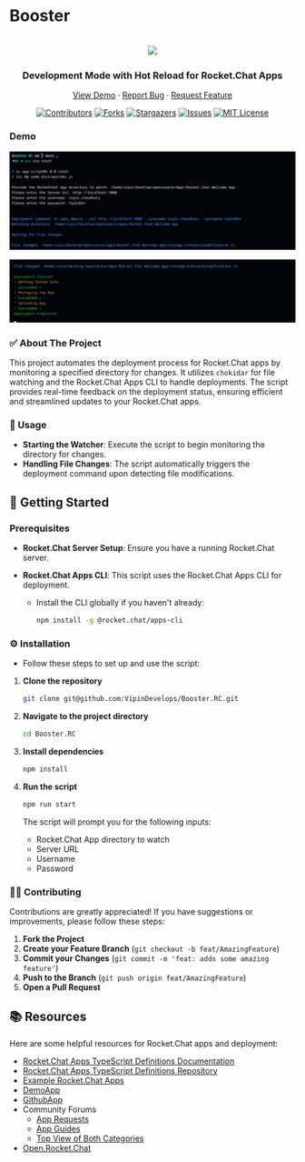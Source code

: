 # Booster

<br />
<div align="center">
    <img src="https://cdn-icons-png.flaticon.com/128/2482/2482878.png">
  <h3 align="center">Development Mode with Hot Reload for Rocket.Chat Apps</h3>

  <p align="center">
    <a href="https://github.com/VipinDevelops/Booster.RC">View Demo</a>
    ·
    <a href="https://github.com/VipinDevelops/Booster.RC/issues">Report Bug</a>
    ·
    <a href="https://github.com/VipinDevelops/Booster.RC/issues">Request Feature</a>
  </p>
</div>

<div align="center">

[![Contributors][contributors-shield]][contributors-url]
[![Forks][forks-shield]][forks-url]
[![Stargazers][stars-shield]][stars-url]
[![Issues][issues-shield]][issues-url]
[![MIT License][license-shield]][license-url]

</div>

### Demo

![ss ](https://github.com/VipinDevelops/Booster.RC/blob/main/public/S1.png?raw=true)

![ss](https://github.com/VipinDevelops/Booster.RC/blob/main/public/S2.png?raw=true)

### ✅ About The Project

This project automates the deployment process for Rocket.Chat apps by monitoring a specified directory for changes. It utilizes `chokidar` for file watching and the Rocket.Chat Apps CLI to handle deployments. The script provides real-time feedback on the deployment status, ensuring efficient and streamlined updates to your Rocket.Chat apps.

### 🚀 Usage

- **Starting the Watcher**: Execute the script to begin monitoring the directory for changes.
- **Handling File Changes**: The script automatically triggers the deployment command upon detecting file modifications.

## 📜 Getting Started

### Prerequisites

- **Rocket.Chat Server Setup**: Ensure you have a running Rocket.Chat server.
- **Rocket.Chat Apps CLI**: This script uses the Rocket.Chat Apps CLI for deployment.

  - Install the CLI globally if you haven't already:
    ```sh
    npm install -g @rocket.chat/apps-cli
    ```

### ⚙️ Installation

- Follow these steps to set up and use the script:

1. **Clone the repository**
   ```sh
   git clone git@github.com:VipinDevelops/Booster.RC.git
   ```
2. **Navigate to the project directory**
   ```sh
   cd Booster.RC
   ```
3. **Install dependencies**

   ```sh
   npm install
   ```

4. **Run the script**

   ```sh
   npm run start
   ```

   The script will prompt you for the following inputs:

   - Rocket.Chat App directory to watch
   - Server URL
   - Username
   - Password

### 🧑‍💻 Contributing

Contributions are greatly appreciated! If you have suggestions or improvements, please follow these steps:

1. **Fork the Project**
2. **Create your Feature Branch** (`git checkout -b feat/AmazingFeature`)
3. **Commit your Changes** (`git commit -m 'feat: adds some amazing feature'`)
4. **Push to the Branch** (`git push origin feat/AmazingFeature`)
5. **Open a Pull Request**

## 📚 Resources

Here are some helpful resources for Rocket.Chat apps and deployment:

- [Rocket.Chat Apps TypeScript Definitions Documentation](https://rocketchat.github.io/Rocket.Chat.Apps-engine/)
- [Rocket.Chat Apps TypeScript Definitions Repository](https://github.com/RocketChat/Rocket.Chat.Apps-engine)
- [Example Rocket.Chat Apps](https://github.com/graywolf336/RocketChatApps)
- [DemoApp](https://github.com/RocketChat/Rocket.Chat.Demo.App)
- [GithubApp](https://github.com/RocketChat/Apps.Github22)
- Community Forums
  - [App Requests](https://forums.rocket.chat/c/rocket-chat-apps/requests)
  - [App Guides](https://forums.rocket.chat/c/rocket-chat-apps/guides)
  - [Top View of Both Categories](https://forums.rocket.chat/c/rocket-chat-apps)
- [Open.Rocket.Chat](https://open.rocket.chat)

[contributors-shield]: https://img.shields.io/github/contributors/VipinDevelops/Booster.RC?style=for-the-badge
[contributors-url]: https://github.com/VipinDevelops/Booster.RC/graphs/contributors
[forks-shield]: https://img.shields.io/github/forks/VipinDevelops/Booster.RC?style=for-the-badge
[forks-url]: https://github.com/VipinDevelops/Booster.RC/network/members
[stars-shield]: https://img.shields.io/github/stars/VipinDevelops/Booster.RC?style=for-the-badge
[stars-url]: https://github.com/VipinDevelops/Booster.RC/stargazers
[issues-shield]: https://img.shields.io/github/issues/VipinDevelops/Booster.RC?style=for-the-badge
[issues-url]: https://github.com/VipinDevelops/Booster.RC/issues
[license-shield]: https://img.shields.io/github/license/VipinDevelops/Booster.RC?style=for-the-badge
[license-url]: https://github.com/VipinDevelops/Booster.RC/blob/master/LICENSE.txt
